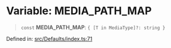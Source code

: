 # Variable: MEDIA\_PATH\_MAP

> `const` **MEDIA\_PATH\_MAP**: `{ [T in MediaType]?: string }`

Defined in: [src/Defaults/index.ts:71](https://github.com/Fokusdotid/Baileys/blob/deec6cc75a88a82eaeedf16b76aa9218b2c772e3/src/Defaults/index.ts#L71)
